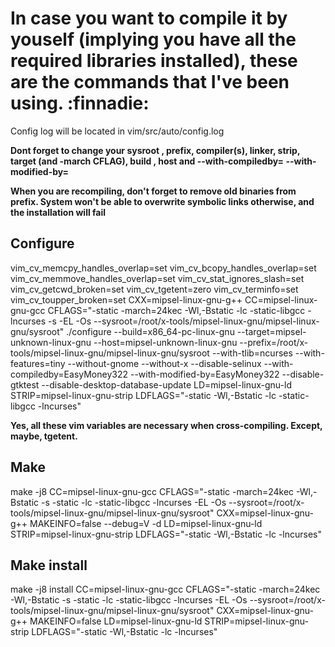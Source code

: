 # In case you want to compile it by youself (implying you have all the required libraries installed), these are the commands that I've been using. :finnadie: 
Config log will be located in vim/src/auto/config.log

**Dont forget to change your sysroot , prefix, compiler(s), linker, strip, target (and -march CFLAG), build , host and --with-compiledby= --with-modified-by=**

**When you are recompiling, don't forget to remove old binaries from prefix. System won't be able to overwrite symbolic links otherwise, and the installation will fail**

## Configure 
vim_cv_memcpy_handles_overlap=set vim_cv_bcopy_handles_overlap=set vim_cv_memmove_handles_overlap=set vim_cv_stat_ignores_slash=set vim_cv_getcwd_broken=set vim_cv_tgetent=zero vim_cv_terminfo=set vim_cv_toupper_broken=set CXX=mipsel-linux-gnu-g++ CC=mipsel-linux-gnu-gcc  CFLAGS="-static -march=24kec -Wl,-Bstatic -lc -static-libgcc -lncurses -s -EL -Os --sysroot=/root/x-tools/mipsel-linux-gnu/mipsel-linux-gnu/sysroot" ./configure --build=x86_64-pc-linux-gnu --target=mipsel-unknown-linux-gnu --host=mipsel-unknown-linux-gnu --prefix=/root/x-tools/mipsel-linux-gnu/mipsel-linux-gnu/sysroot --with-tlib=ncurses --with-features=tiny --without-gnome --without-x --disable-selinux --with-compiledby=EasyMoney322 --with-modified-by=EasyMoney322 --disable-gtktest --disable-desktop-database-update LD=mipsel-linux-gnu-ld STRIP=mipsel-linux-gnu-strip LDFLAGS="-static -Wl,-Bstatic -lc -static-libgcc -lncurses"

**Yes, all these vim variables are necessary when cross-compiling. Except, maybe, tgetent.**

## Make 
make -j8 CC=mipsel-linux-gnu-gcc  CFLAGS="-static -march=24kec -Wl,-Bstatic -s -static -lc -static-libgcc -lncurses -EL -Os --sysroot=/root/x-tools/mipsel-linux-gnu/mipsel-linux-gnu/sysroot" CXX=mipsel-linux-gnu-g++ MAKEINFO=false --debug=V -d LD=mipsel-linux-gnu-ld STRIP=mipsel-linux-gnu-strip LDFLAGS="-static -Wl,-Bstatic -lc -lncurses"

## Make install 
make -j8 install CC=mipsel-linux-gnu-gcc  CFLAGS="-static -march=24kec 
-Wl,-Bstatic -s -static -lc -static-libgcc -lncurses -EL -Os 
--sysroot=/root/x-tools/mipsel-linux-gnu/mipsel-linux-gnu/sysroot" 
CXX=mipsel-linux-gnu-g++ MAKEINFO=false 
LD=mipsel-linux-gnu-ld STRIP=mipsel-linux-gnu-strip LDFLAGS="-static 
-Wl,-Bstatic -lc -lncurses"
